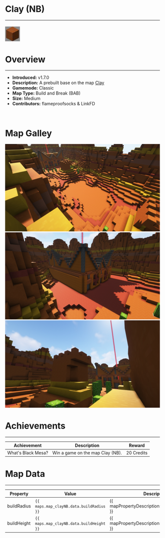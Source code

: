 <!-- replace _map_ with the actual map name -->
<!-- change gamemode type for the Map data description  -->
# Clay (NB)

***

#### ![clayNBicon](../assets/maps/clayNB/clayNB-icon.jpg)

# Overview
***
- **Introduced:** v1.7.0
- **Description:** A prebuilt base on the map [Clay](Clay)
- **Gamemode:** Classic
- **Map Type:** Build and Break (BAB)
- **Size:** Medium
- **Contributors:** flameproofsocks & LinkFD

<br />  

# Map Galley
![clayNB - Middle](../assets/maps/clayNB/claynb-middle.jpg '')
![clayNB - Base](../assets/maps/clayNB/claynb-base.jpg '')
![clayNB - Tower](../assets/maps/clayNB/claynb-tower.jpg '')

# Achievements
***

| Achievement | Description | Reward |
| ----- | ----- | ------ |
| What's Black Mesa? | Win a game on the map Clay (NB). | 20 Credits |



# Map Data
***

| Property | Value | Description |
| ----------- | ----------- | ------ |
| buildRadius |`{{ maps.map_clayNB.data.buildRadius }}`| {{ mapPropertyDescriptions.buildRadius.classic }} |
| buildHeight |`{{ maps.map_clayNB.data.buildHeight }}`| {{ mapPropertyDescriptions.buildHeight.classic }} |